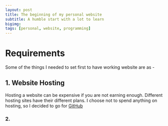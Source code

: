 ```yaml
---
layout: post
title: The beginning of my personal website
subtitle: A humble start with a lot to learn
bigimg: 
tags: [personal, website, programming]
---
```


# Requirements
Some of the things I needed to set first to have working website are as -

## 1. Website Hosting 
Hosting a website can be expensive if you are not earning enough. Different hosting sites have their different plans. I choose not to spend anything on hosting, so I decided to go for [GitHub](https://github.com/)

### 2. 

<i class="ai ai-ideas-repec ai-5x"></i>


<i style="color: Tomato;" class="fas fa-stroopwafel fa-3x"></i>


 
<canvas id="myChart"></canvas>

<script> 
var ctx = document.getElementById('myChart').getContext('2d');
var chart = new Chart(ctx, {
    // The type of chart we want to create
    type: 'line',

    // The data for our dataset
    data: {
        labels: ["January", "February", "March", "April", "May", "June", "July"],
        datasets: [{
            label: "My First dataset",
            backgroundColor: 'rgb(255, 99, 132)',
            borderColor: 'rgb(255, 99, 132)',
            data: [0, 10, 5, 2, 20, 30, 45],
        }]
    },

    // Configuration options go here
    options: {}
});

</script>